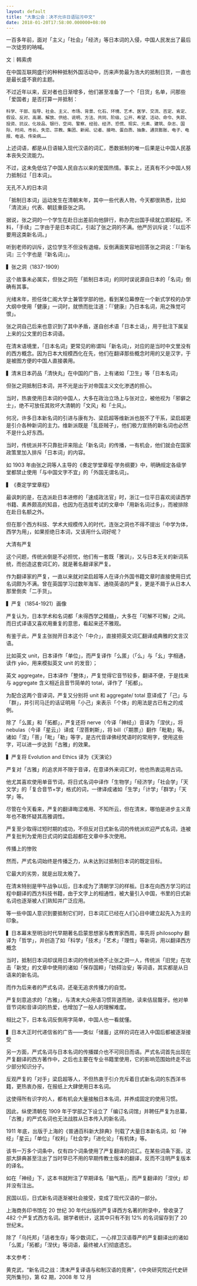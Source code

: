 ```yaml
---
layout: default
title: "大象公会：决不允许日语玷污中文"
date: 2018-01-20T17:58:00.000000+08:00
---
```


​一百多年前，面对「主义」「社会」「经济」等日本词的入侵，中国人民发出了最后一次徒劳的呐喊。

文｜韩索虏

在中国互联网盛行的种种抵制外国活动中，历来声势最为浩大的抵制日货，一直也是最长盛不衰的主题。

不过近年以来，反对者也日渐增多，他们甚至准备了一个「日货」名单，问那些「爱国者」是否打算一并抵制：

    科学、干部、指导、社会、主义、市场、背景、化石、环境、艺术、医学、交流、否定、肯定、假设、反对、高潮、解放、供给、说明、方法、共同、阶级、公开、希望、活动、命令、失踪、投资、抗议、化妆品、银行、空间、警察、经验、经济、恐慌、现实、元素、建筑、杂志、国际、时间、市长、失恋、宗教、集团、新闻、记者、接吻、蛋白质、抽象、通货膨胀、电子、电报、电话、传染病……

上述词语，都是从日语输入现代汉语的词汇，悉数抵制的唯一后果是让中国人民基本丧失交流能力。

不过，这未免低估了中国人民自古以来的爱国热情。事实上，还真有不少中国人努力抵制过「日本词」。

无孔不入的日本词

「抵制日本词」运动发生在清朝末年，其中一些代表人物，今天都很熟悉，比如「清流派」代表、朝廷重臣张之洞。

据说，张之洞的一个学生在赴日出差前向他辞行，称办完出国手续就立即起程。不料，「手续」二字由于是日本词汇，引起了张之洞的不满。他严厉训斥说：「以后不要用这类新名词。」

听到老师的训斥，这位学生不但没有退缩，反倒满面笑容地回答张之洞说：「『新名词』三个字也是『新名词』」。


▍张之洞（1837-1909）

这个故事未必属实，但张之洞在「抵制日本词」的同时误说源自日本的「名词」倒确有其事。

光绪末年，担任体仁阁大学士兼管学部的他，看到某位幕僚在一个新式学校的办学大纲中使用「健康」一词时，就愤而批注道：「『健康』乃日本名词，用之殊觉可恨」。

张之洞自己后来也意识到了其中矛盾，遂自创术语「日本土话」，用于批注下属呈上来的公文里的日本词语。

在清末语境里，「日本名词」更常见的称谓叫「新名词」，对应的是当时中文里没有的西方概念。因为日本大规模西化在先，他们在翻译那些概念时用的又是汉字，于是被图方便的中国人直接袭用。


▍清末日本药品「清快丸」在中国的广告，上有诸如「卫生」等「日本名词」

但张之洞抵制日本词，并不光是出于对帝国主义文化渗透的担心。

当时，热衷使用日本词的中国人，大多在政治立场上与张对立，被他视为「邪僻之士」，绝不可放任其败坏大清朝的「文风」和「士风」。

何况，许多日本新名词的引进与康有为、梁启超等维新派也脱不了干系，梁启超更是引介各种新词的主力。维新派既是「乱臣贼子」，他们极力宣扬的新名词也必然不是什么好东西。

当时，传统派并不只靠批评来阻止「新名词」的传播，一有机会，他们就会在国家政策里加入排斥「日本词」的内容。

如 1903 年由张之洞等人主导的《奏定学堂章程·学务纲要》中，明确规定各级学堂都禁止使用「与中国文字不宜」的「外国无谓名词」。


▍《奏定学堂章程》

最讽刺的是，在选派赴日本进修的「速成政法官」时，浙江一位平日喜欢阅读西学书籍、素养颇高的知县，也因为在选拔考试的文章中「用新名词过多」，而被排除在赴日名额之外。

但在那个西方科技、学术大规模传入的时代，连张之洞也不得不提出「中学为体，西学为用」，如果拒绝日本词，又该用什么词好呢？

大清有严复

这个问题，传统派倒是不必担忧，他们有一套既「雅训」，又与日本无关的新词系统，而创造这套词汇的，就是著名翻译家严复。

作为翻译家的严复，一直以来就对梁启超等人在译介外国书籍文章时直接使用日式名词颇为不满。曾在英国学习过数年海军、通晓英语的严复，更是不屑于从日本人那里倒卖「二手货」。


▍严复（1854-1921）画像

严复认为，日本学术和名词都「未得西学之精髓」，大多在「可解不可解」之间。而日式译语又喜欢用重复的意思，看起来还不雅观。

有鉴于此，严复主张抛开日本这个「中介」，直接把英文词汇翻译成典雅的文言汉语。

比如英文 unit，日本译作「单位」，而严复译作「么匿」（「么」与「幺」字相通，读作 yāo，用来模拟英文 unit 的发音）；

英文 aggregate，日本译作「整体」，严复觉得它音节较多，翻译不便，于是找来与 aggregate 含义相近且音节简单的 total，译作了「拓都」。

为配合这两个音译词，严复又分别将 unit 和 aggregate/ total 意译成了「己」与「群」，并引司马迁的话证明用「小己」来表示「个体」的用法是古已有之的成例。

除了「么匿」和「拓都」，严复还将 nerve（今译「神经」）音译为「涅伏」，将 nebulas（今译「星云」）译成「涅菩剌斯」，将 bill（「期票」）翻作「毗勒」等。诸如「涅」「菩」「毗」「勒」等字，是古代音译佛经梵语时的常用字，使用这些字，可以进一步达到「古雅」的效果。


▍严复将 Evolution and Ethics 译为《天演论》

严复对「古雅」的追求并不限于音译，在意译外来词汇时，他也热衷运用古词。

他尤其喜欢使用单音节词，将日式名词中译作「生物学」「经济学」「社会学」「天文学」的「复合音节+学」格式的词，一律译成诸如「生学」「计学」「群学」「天学」等。

尽管在今天看来，严复的翻译晦涩难用、不知所云，但在清末，哪怕是进步主义青年也不敢怀疑其高雅调性。

严复至少取得过短时期的成功，不但反对日式新名词的传统派欢迎严式名词，连被严复批判为爱用日式词的梁启超都在文章中多次使用。

传播上的惨败

然而，严式名词始终是传播乏力，从未达到过抵制日本词的既定目标。

它最大的劣势，就是出现太晚了。

在清末特别是甲午战争以后，日本成为了清朝学习的样板。日本在向西方学习的过程中翻译的西方科技书籍，由于文字上的相通性，被大量引入中国，书里的日式新名词也逐渐被人们熟知并广泛应用。

等一些中国人意识到要抵制它们时，日本词汇已经在人们心目中建立起先入为主的印象。


▍日本幕末至明治时代早期著名启蒙思想家与教育家西周，率先将 philosophy 翻译为「哲学」，并创造了如「科学」「技术」「艺术」「理性」等新词，用以翻译西方概念

当时，抵制日本词却误用日本词的传统派绝不止张之洞一人，传统派「旧党」在攻击「新党」的文章中使用的诸如「保存国粹」「妨碍治安」等词语，其实都是从日语来的新名词。

而作为后来者的严式名词，还毫无追求传播力的自觉。

严复刻意追求的「古雅」，与清末大众用语习惯背道而驰，读来佶屈聱牙。他对单音节词和音译词的热爱，也增加了一般人的理解难度。

相比之下，日本名词反倒用字简单，中国人也一看就懂。


▍日本大正时代递信省的广告——类似「储蓄」这样的词在进入中国后都被逐渐接受

另一方面，严式名词与日本名词的传播媒介也不可同日而语。严式名词首先出现在严复翻译的西方著作中，之后也主要在专业书籍里使用，它的影响范围始终走不出少部分知识分子。

反观严复的「对手」梁启超等人，不但热衷于引介充斥着日式新名词的东西洋书籍，更热衷办报，在报纸上大肆使用日本名词。

这使得所有识字的人，都有机会大量接触日本名词，并养成固定的使用习惯。

因此，纵使清朝在 1909 年于学部之下设立了「编订名词馆」并聘任严复为总纂，「古雅」的严式名词也无法战胜从日本传入的新名词。

1911 年底，出版于上海的《普通百科新大辞典》刊载了大量日本新名词，如「神经」「星云」「单位」「权利」「社会学」「进化论」「有机体」等。

该书一万多个词条中，仅有四个词条使用了严复翻译的词汇。在某些词条下面，这部大辞典甚至注出了当时早已不用的早期传教士版本的翻译，反而不注明严复版本的译名。

如在「神经」下，这本书就附注了早期译名「脑气筋」，而严复翻译的「涅伏」却并没有注出。

民国以后，日式新名词逐渐被社会接受，变成了现代汉语的一部分。

上海商务印书馆在 20 世纪 30 年代出版的严复译西方名著的附录中，曾收录了 482 个严复式西方名词。据学者统计，这其中只有不到 12% 的名词留存到了 20 世纪末。

除了「乌托邦」「适者生存」等少数词汇，一心捍卫汉语尊严的严复翻译出的诸如「么匿」「拓都」「涅伏」等词语，最终被人们彻底遗忘。

本文参考：

黄克武，“新名词之战：清末严复译语与和制汉语的竞赛”，《中央研究院近代史研究所集刊》，第 62 期，2008 年 12 月​​​

